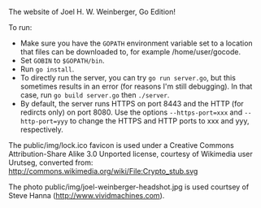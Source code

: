 The website of Joel H. W. Weinberger, Go Edition!

To run:
* Make sure you have the `GOPATH` environment variable set to a location that
  files can be downloaded to, for example /home/user/gocode.
* Set `GOBIN` to `$GOPATH/bin`.
* Run `go install`.
* To directly run the server, you can try `go run server.go`, but this sometimes
  results in an error (for reasons I'm still debugging). In that case, run `go
  build server.go` then `./server`.
* By default, the server runs HTTPS on port 8443 and the HTTP (for redircts only)
  on port 8080. Use the options `--https-port=xxx` and `--http-port=yyy` to
  change the HTTPS and HTTP ports to xxx and yyy, respectively.

The public/img/lock.ico favicon is used under a Creative Commons
Attribution-Share Alike 3.0 Unported license, courtesy of Wikimedia user
Urutseg, converted from: http://commons.wikimedia.org/wiki/File:Crypto_stub.svg

The photo public/img/joel-weinberger-headshot.jpg is used courtsey of Steve
Hanna (http://www.vividmachines.com).
